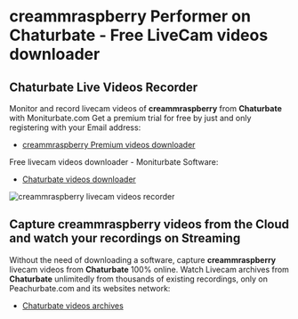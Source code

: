 # creammraspberry Performer on Chaturbate - Free LiveCam videos downloader

## Chaturbate Live Videos Recorder

Monitor and record livecam videos of **creammraspberry** from **Chaturbate** with Moniturbate.com
Get a premium trial for free by just and only registering with your Email address:
* [creammraspberry Premium videos downloader](https://moniturbate.com/request-demo-licence-key.html)

Free livecam videos downloader - Moniturbate Software:
* [Chaturbate videos downloader](https://moniturbate.com/moniturbate-download-software.html)

![creammraspberry livecam videos recorder](https://peachurnet.com/templates/moniturbate-software.png)


## Capture creammraspberry videos from the Cloud and watch your recordings on Streaming

Without the need of downloading a software, capture **creammraspberry** livecam videos from **Chaturbate** 100% online.
Watch Livecam archives from **Chaturbate** unlimitedly from thousands of existing recordings, only on Peachurbate.com and its websites network:
* [Chaturbate videos archives](https://peachurnet.com/)